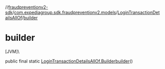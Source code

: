 //[fraudpreventionv2-sdk](../../../index.md)/[com.expediagroup.sdk.fraudpreventionv2.models](../index.md)/[LoginTransactionDetailsAllOf](index.md)/[builder](builder.md)

# builder

[JVM]\

public final static [LoginTransactionDetailsAllOf.Builder](-builder/index.md)[builder](builder.md)()
